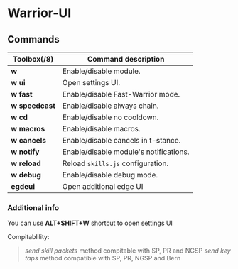 # Warrior-UI 

## Commands
Toolbox(/8) | Command description
--- | ---
**w** | Enable/disable module.
**w ui** | Open settings UI.
**w fast** | Enable/disable Fast-Warrior mode.
**w speedcast** | Enable/disable always chain.
**w cd** | Enable/disable no cooldown.
**w macros** | Enable/disable macros.
**w cancels** | Enable/disable cancels in t-stance.
**w notify** | Enable/disable module's notifications.
**w reload** | Reload `skills.js` configuration.
**w debug** | Enable/disable debug mode.
**egdeui** | Open additional edge UI


### Additional info
You can use **ALT+SHIFT+W** shortcut to open settings UI 

Compitablility: 
> *send skill packets* method compitable with SP, PR and NGSP
> *send key taps* method compatible with SP, PR, NGSP and Bern
